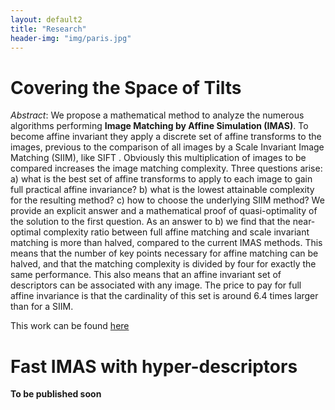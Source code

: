 ```yaml
---
layout: default2
title: "Research"
header-img: "img/paris.jpg"
---
```


Covering the Space of Tilts
====================
*Abstract*:
We propose a mathematical method to analyze the numerous algorithms performing **Image Matching by Affine Simulation (IMAS)**. To become affine invariant they apply a discrete set of affine transforms to the images, previous to the comparison of all images by a Scale Invariant Image Matching (SIIM), like SIFT . Obviously this multiplication of images to be compared increases the image matching complexity. Three questions arise: a) what is the best set of affine transforms to apply to each image to gain full practical affine invariance? b) what is the lowest attainable complexity for the resulting method? c) how to choose the underlying SIIM method? We provide an explicit answer and a mathematical proof of quasi-optimality of the solution to the first question. As an answer to b) we find that the near-optimal complexity ratio between full affine matching and scale invariant matching is more than halved, compared to the current IMAS methods. This means that the number of key points necessary for affine matching can be halved, and that the matching complexity is divided by four for exactly the same performance. This also means that an affine invariant set of descriptors can be associated with any image. The price to pay for full affine invariance is that the cardinality of this set is around 6.4 times larger than for a SIIM.

This work can be found [here](/imas)

Fast IMAS with hyper-descriptors
===================
**To be published soon**

[^1]: Image Matching by Affine Simulation
